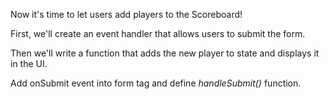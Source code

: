 Now it's time to let users add players to the Scoreboard! 

First, we'll create an event handler that allows users to submit the form. 

Then we'll write a function that adds the new player to state and displays it in the UI.

Add onSubmit event into form tag and define _handleSubmit()_ function.